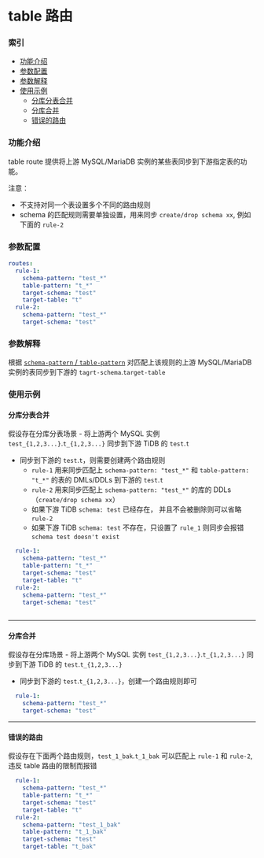 table 路由
===

### 索引
- [功能介绍](#功能介绍)
- [参数配置](#参数配置)
- [参数解释](#参数解释)
- [使用示例](#使用示例)
  - [分库分表合并](#分库分表合并)
  - [分库合并](#分库合并)
  - [错误的路由](#错误的路由)

### 功能介绍

table route 提供将上游 MySQL/MariaDB 实例的某些表同步到下游指定表的功能。

注意：
- 不支持对同一个表设置多个不同的路由规则
- schema 的匹配规则需要单独设置，用来同步 `create/drop schema xx`, 例如下面的 `rule-2`

### 参数配置

```yaml
routes:                                             
  rule-1:
    schema-pattern: "test_*"                
    table-pattern: "t_*"
    target-schema: "test"
    target-table: "t"
  rule-2:
    schema-pattern: "test_*"
    target-schema: "test"
```

### 参数解释

根据 [`schema-pattern` / `table-pattern`](./table-selector.md) 对匹配上该规则的上游 MySQL/MariaDB 实例的表同步到下游的 `tagrt-schema`.`target-table`


### 使用示例


#### 分库分表合并

假设存在分库分表场景 - 将上游两个 MySQL 实例 `test_{1,2,3...}`.`t_{1,2,3...}` 同步到下游 TiDB 的 `test`.`t`

- 同步到下游的 `test`.`t`，则需要创建两个路由规则
  - `rule-1` 用来同步匹配上 `schema-pattern: "test_*"` 和 `table-pattern: "t_*"` 的表的 DMLs/DDLs 到下游的 `test`.`t` 
  - `rule-2` 用来同步匹配上 `schema-pattern: "test_*"` 的库的 DDLs （`create/drop schema xx`）
  - 如果下游 TiDB `schema: test` 已经存在， 并且不会被删除则可以省略 `rule-2`
  - 如果下游 TiDB `schema: test` 不存在，只设置了 `rule_1` 则同步会报错 `schema test doesn't exist`
```yaml
  rule-1:
    schema-pattern: "test_*"
    table-pattern: "t_*"
    target-schema: "test"
    target-table: "t"
  rule-2:
    schema-pattern: "test_*"
    target-schema: "test"
    
```
***

#### 分库合并

假设存在分库场景 - 将上游两个 MySQL 实例 `test_{1,2,3...}`.`t_{1,2,3...}` 同步到下游 TiDB 的 `test`.`t_{1,2,3...}`

- 同步到下游的 `test`.`t_{1,2,3...}`，创建一个路由规则即可
```yaml
  rule-1:
    schema-pattern: "test_*"
    target-schema: "test"
```

***

#### 错误的路由

假设存在下面两个路由规则，`test_1_bak`.`t_1_bak` 可以匹配上 `rule-1` 和 `rule-2`, 违反 table 路由的限制而报错

```yaml
  rule-1:
    schema-pattern: "test_*"
    table-pattern: "t_*"
    target-schema: "test"
    target-table: "t"
  rule-2:
    schema-pattern: "test_1_bak"
    table-pattern: "t_1_bak"
    target-schema: "test"
    target-table: "t_bak"
```



